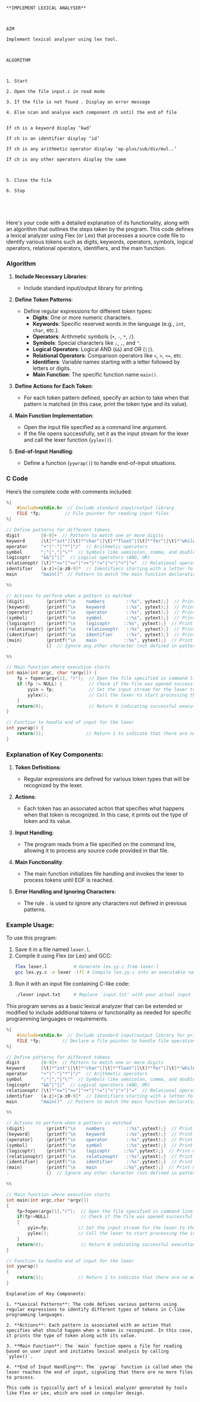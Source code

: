 

```
**IMPLEMENT LEXICAL ANALYSER**

  

AIM

Implement lexical analyser using lex tool.

  

ALGORITHM

  

1. Start
    
2. Open the file input.c in read mode
    
3. If the file is not found . Display an error message
    
4. Else scan and analyse each component ch until the end of file
    

If ch is a keyword display ‘kwd’

If ch is an identifier display ‘id’

If ch is any arithmetic operator display ‘op-plus/sub/div/mul..’

If ch is any other operators display the same

  

5. Close the file
    
6. Stop
    

  


```


Here's your code with a detailed explanation of its functionality, along with an algorithm that outlines the steps taken by the program. This code defines a lexical analyzer using Flex (or Lex) that processes a source code file to identify various tokens such as digits, keywords, operators, symbols, logical operators, relational operators, identifiers, and the main function.

### Algorithm

1. **Include Necessary Libraries**:
   - Include standard input/output library for printing.

2. **Define Token Patterns**:
   - Define regular expressions for different token types:
     - **Digits**: One or more numeric characters.
     - **Keywords**: Specific reserved words in the language (e.g., `int`, `char`, etc.).
     - **Operators**: Arithmetic symbols (`+`, `-`, `*`, `/`).
     - **Symbols**: Special characters like `;`, `,`, and `"`.
     - **Logical Operators**: Logical AND (`&&`) and OR (`||`).
     - **Relational Operators**: Comparison operators like `<`, `>`, `<=`, etc.
     - **Identifiers**: Variable names starting with a letter followed by letters or digits.
     - **Main Function**: The specific function name `main()`.

3. **Define Actions for Each Token**:
   - For each token pattern defined, specify an action to take when that pattern is matched (in this case, print the token type and its value).

4. **Main Function Implementation**:
   - Open the input file specified as a command line argument.
   - If the file opens successfully, set it as the input stream for the lexer and call the lexer function (`yylex()`).

5. **End-of-Input Handling**:
   - Define a function (`yywrap()`) to handle end-of-input situations.

### C Code

Here’s the complete code with comments included:

```c
%{
    #include<stdio.h>  // Include standard input/output library
    FILE *fp;         // File pointer for reading input files
%}

// Define patterns for different tokens
digit        [0-9]+  // Pattern to match one or more digits
keyword      [\t]*"int"|[\t]*"char"|[\t]*"float"|[\t]*"for"|[\t]*"while"|[\t]*"else"|[\t]*"if"|[\t]*"break"|[\t]*"case"  // Keywords in C programming
operator     "+"|"-"|"*"|"/"  // Arithmetic operators
symbol       ";"|","|"\""  // Symbols like semicolon, comma, and double quotes
logicoptr    "&&"|"||"  // Logical operators (AND, OR)
relationoptr [\t]*"<="|">="|"++"|"!="|"<"|">"|"="  // Relational operators (less than, greater than, etc.)
identifier   [a-z]+[a-z0-9]*  // Identifiers starting with a letter followed by letters or digits
main         "main()"  // Pattern to match the main function declaration

%%

// Actions to perform when a pattern is matched
{digit}        {printf("\n    numbers        ::%s", yytext);}  // Print matched numbers
{keyword}      {printf("\n    keyword        ::%s", yytext);}  // Print matched keywords
{operator}     {printf("\n    operator       ::%s", yytext);}  // Print matched operators
{symbol}       {printf("\n    symbol         ::%s", yytext);}  // Print matched symbols
{logicoptr}    {printf("\n    logicoptr     ::%s", yytext);}  // Print matched logical operators
{relationoptr} {printf("\n    relationoptr   ::%s", yytext);}  // Print matched relational operators
{identifier}   {printf("\n    identifier     ::%s", yytext);}  // Print matched identifiers
{main}         {printf("\n    main          ::%s", yytext);}  // Print matched main function declaration
.              {}  // Ignore any other character (not defined in patterns)

%%

// Main function where execution starts
int main(int argc, char *argv[]) {
    fp = fopen(argv[1], "r");  // Open the file specified in command line argument for reading
    if (fp != NULL) {          // Check if the file was opened successfully
        yyin = fp;             // Set the input stream for the lexer to the opened file
        yylex();               // Call the lexer to start processing the input file
    }
    return(0);                 // Return 0 indicating successful execution
}

// Function to handle end of input for the lexer
int yywrap() {
    return(1);                // Return 1 to indicate that there are no more files to process
}
```

### Explanation of Key Components:

1. **Token Definitions**:
   - Regular expressions are defined for various token types that will be recognized by the lexer.

2. **Actions**:
   - Each token has an associated action that specifies what happens when that token is recognized. In this case, it prints out the type of token and its value.

3. **Input Handling**:
   - The program reads from a file specified on the command line, allowing it to process any source code provided in that file.

4. **Main Functionality**:
   - The main function initializes file handling and invokes the lexer to process tokens until EOF is reached.

5. **Error Handling and Ignoring Characters**:
   - The rule `.` is used to ignore any characters not defined in previous patterns.

### Example Usage:

To use this program:

1. Save it in a file named `lexer.l`.
2. Compile it using Flex (or Lex) and GCC:
   ```bash
   flex lexer.l          # Generate lex.yy.c from lexer.l
   gcc lex.yy.c -o lexer -lfl # Compile lex.yy.c into an executable named 'lexer'
   ```
3. Run it with an input file containing C-like code:
   ```bash
   ./lexer input.txt     # Replace 'input.txt' with your actual input file name.
   ```

This program serves as a basic lexical analyzer that can be extended or modified to include additional tokens or functionality as needed for specific programming languages or requirements.
```c
%{
    #include<stdio.h>  // Include standard input/output library for printf function
    FILE *fp;        // Declare a file pointer to handle file operations
%}

// Define patterns for different tokens
digit        [0-9]+  // Pattern to match one or more digits
keyword      [\t]*"int"|[\t]*"char"|[\t]*"float"|[\t]*"for"|[\t]*"while"|[\t]*"else"|[\t]*"if"|[\t]*"break"|[\t]*"case"  // Keywords in C programming
operator     "+"|"-"|"*"|"/"  // Arithmetic operators
symbol       ";"|","|"\""  // Symbols like semicolon, comma, and double quotes
logicoptr    "&&"|"||"  // Logical operators (AND, OR)
relationoptr [\t]*"<="|">="|"++"|"!="|"<"|">"|"="  // Relational operators (less than, greater than, etc.)
identifier   [a-z]+[a-z0-9]*  // Identifiers starting with a letter followed by letters or digits
main         "main()"  // Pattern to match the main function declaration

%%

// Actions to perform when a pattern is matched
{digit}        {printf("\n    numbers        ::%s",yytext);}  // Print matched numbers
{keyword}      {printf("\n    keyword        ::%s",yytext);}  // Print matched keywords
{operator}     {printf("\n    operator       ::%s",yytext);}  // Print matched operators
{symbol}       {printf("\n    symbol         ::%s",yytext);}  // Print matched symbols
{logicoptr}    {printf("\n    logicoptr     ::%s",yytext);}  // Print matched logical operators
{relationoptr} {printf("\n    relationoptr   ::%s",yytext);}  // Print matched relational operators
{identifier}   {printf("\n    identifier     ::%s",yytext);}  // Print matched identifiers
{main}         {printf("\n    main          ::%s",yytext);}  // Print matched main function declaration
.              {}  // Ignore any other character (not defined in patterns)

%%

// Main function where execution starts
int main(int argc,char *argv[])
{
    fp=fopen(argv[1],"r");  // Open the file specified in command line argument for reading
    if(fp!=NULL)            // Check if the file was opened successfully
    {
        yyin=fp;           // Set the input stream for the lexer to the opened file
        yylex();           // Call the lexer to start processing the input file
    }
    return(0);              // Return 0 indicating successful execution
}

// Function to handle end of input for the lexer
int yywrap()
{
    return(1);             // Return 1 to indicate that there are no more files to process
}
```

```
Explanation of Key Components:

1. **Lexical Patterns**: The code defines various patterns using regular expressions to identify different types of tokens in C-like programming languages.

2. **Actions**: Each pattern is associated with an action that specifies what should happen when a token is recognized. In this case, it prints the type of token along with its value.

3. **Main Function**: The `main` function opens a file for reading based on user input and initiates lexical analysis by calling `yylex()`.

4. **End of Input Handling**: The `yywrap` function is called when the lexer reaches the end of input, signaling that there are no more files to process.

This code is typically part of a lexical analyzer generated by tools like Flex or Lex, which are used in compiler design.
```